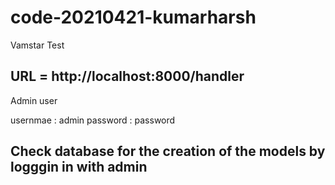 # code-20210421-kumarharsh
Vamstar Test

## URL = http://localhost:8000/handler
Admin user

usernmae : admin
password : password

## Check database for the creation of the models by logggin in with admin
